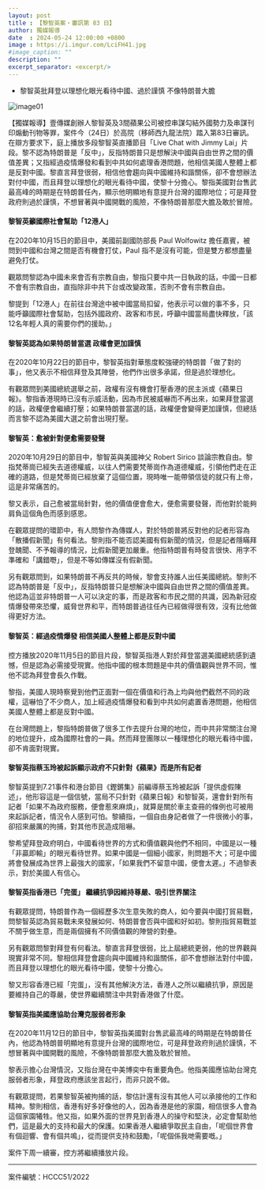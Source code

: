 ```yaml
---
layout: post
title : 【黎智英案・審訊第 83 日】
author: 獨媒報導
date  : 2024-05-24 12:00:00 +0800
image : https://i.imgur.com/LciFH41.jpg
#image_caption: ""
description: ""
excerpt_separator: <excerpt/>
---
```


- 黎智英批拜登以理想化眼光看待中國、過於謹慎 不像特朗普大膽

<excerpt/>

![image01](https://i.imgur.com/WWSdUoX.png)

【獨媒報導】壹傳媒創辦人黎智英及3間蘋果公司被控串謀勾結外國勢力及串謀刊印煽動刊物等罪，案件今（24日）於高院（移師西九龍法院）踏入第83日審訊。在辯方要求下，庭上播放多段黎智英直播節目「Live Chat with Jimmy Lai」片段。黎不認為特朗普是「反中」，反指特朗普只是想解決中國與自由世界之間的價值差異；又指經過疫情爆發和看到中共如何處理香港問題，他相信美國人整體上都是反對中國。黎直言拜登很弱，相信他會趨向與中國維持和諧關係，卻不會想辦法對付中國，而且拜登以理想化的眼光看待中國，使黎十分擔心。黎指美國對台售武最高峰的時期是在特朗普任內，顯示他明顯地有意提升台灣的國際地位；可是拜登政府則過於謹慎，不想冒著與中國開戰的風險，不像特朗普那麼大膽及敢於冒險。

#### 黎智英籲國際社會幫助「12港人」

在2020年10月15日的節目中，美國前副國防部長 Paul Wolfowitz 擔任嘉賓，被問到中國和台灣之間是否有機會打仗，Paul 指不是沒有可能，但是雙方都想盡量避免打仗。

觀眾問黎認為中國未來會否有宗教自由，黎指只要中共一日執政的話，中國一日都不會有宗教自由，直指除非中共下台或改變政策，否則不會有宗教自由。

黎提到「12港人」在前往台灣途中被中國當局扣留，他表示可以做的事不多，只能呼籲國際社會幫助，包括外國政府、政客和市民，呼籲中國當局盡快釋放，「該12名年輕人真的需要你們的援助。」

#### 黎智英認為如果特朗普當選 政權會更加謹慎

在2020年10月22日的節目中，黎智英指對華態度較強硬的特朗普「做了對的事」，他又表示不相信拜登及其陣營，他們作出很多承諾，但是過於理想化。

有觀眾問到美國總統選舉之前，政權有沒有機會打壓香港的民主派或《蘋果日報》。黎指香港現時已沒有示威活動，因為市民被威嚇而不再出來，如果拜登當選的話，政權便會繼續打壓；如果特朗普當選的話，政權便會變得更加謹慎，但總括而言黎不認為美國大選之前會出現打壓。

#### 黎智英：愈被針對便愈需要發聲

2020年10月29日的節目中，黎智英與美國神父 Robert Sirico 談論宗教自由。黎指梵蒂崗已經失去道德權威，以往人們需要梵蒂崗作為道德權威，引領他們走在正確的道路，但是梵蒂崗已經放棄了這個位置，現時唯一能帶領信徒的就只有上帝，這是非常痛苦的。

黎又表示，自己愈被當局針對，他的價值便會愈大，便愈需要發聲，而他對於能夠肩負這個角色而感到感恩。

在觀眾提問的環節中，有人問黎作為傳媒人，對於特朗普將反對他的記者形容為「散播假新聞」有何看法。黎則指不能否認美國有假新聞的情況，但是記者隱瞞拜登醜聞、不予報導的情況，比假新聞更加嚴重。他指特朗普有時發言很快、用字不準確和「講錯嘢」，但是不等如傳媒沒有假新聞。

另有觀眾問到，如果特朗普不再反共的時候，黎會支持誰人出任美國總統。黎則不認為特朗普是「反中」，反指特朗普只是想解決中國與自由世界之間的價值差異。他認為這並非特朗普一人可以決定的事，而是政客和市民之間的共識，因為新冠疫情爆發帶來恐懼，威脅世界和平，而特朗普過往任內已經做得很有效，沒有比他做得更好方法。

#### 黎智英：經過疫情爆發 相信美國人整體上都是反對中國

控方播放2020年11月5日的節目片段，黎智英指港人對於拜登當選美國總統感到遺憾，但是認為必需接受現實。他指中國的根本問題是中共的價值觀與世界不同，惟他不認為拜登會長久作戰。

黎指，美國人現時察覺到他們正面對一個在價值和行為上均與他們截然不同的政權，這嚇怕了不少商人，加上經過疫情爆發和看到中共如何處置香港問題，他相信美國人整體上都是反對中國。

在台灣問題上，黎指特朗普做了很多工作去提升台灣的地位，而中共非常關注台灣的地位提升，成為國際社會的一員。然而拜登團隊以一種理想化的眼光看待中國，卻不肯面對現實。

#### 黎智英指蔡玉玲被起訴顯示政府不只針對《蘋果》而是所有記者

黎智英提到7.21事件和港台節目《鏗鏘集》前編導蔡玉玲被起訴「提供虛假陳述」，他形容這是一個信號，當局不只針對《蘋果日報》和黎智英，還會針對所有記者「如果不為政府服務，便會惹來麻煩」，就算是關於車主查冊的條例也可被用來起訴記者，情況令人感到可怕。黎續指，一個自由身記者做了一件很微小的事，卻招來嚴厲的拘捕，對其他市民造成阻嚇。

黎希望拜登政府明白，中國看待世界的方式和價值觀與他們不相同，中國是以一種「非贏即輸」的眼光看待世界。如果中國是一個細小國家，則問題不大；可是中國將會發展成為世界上最強大的國家，「如果我們不留意中國，便會太遲。」不過黎表示，對於美國人有信心。

#### 黎智英指香港已「完蛋」 繼續抗爭因維持尊嚴、吸引世界關注

有觀眾提問，特朗普作為一個經歷多次生意失敗的商人，如今要與中國打貿易戰，問黎智英認為貿易戰未來發展如何、特朗普會否與中國和好如初。黎則指貿易戰並不關乎做生意，而是兩個擁有不同價值觀的陣營的對壘。

另有觀眾問黎對拜登有何看法。黎直言拜登很弱，比上屆總統更弱，他的世界觀與現實非常不同。黎相信拜登會趨向與中國維持和諧關係，卻不會想辦法對付中國，而且拜登以理想化的眼光看待中國，使黎十分擔心。

黎又形容香港已經「完蛋」，沒有其他解決方法，香港人之所以繼續抗爭，原因是要維持自己的尊嚴，使世界繼續關注中共對香港做了什麼。

#### 黎智英指美國應協助台灣克服弱者形象

在2020年11月12日的節目中，黎智英指美國對台售武最高峰的時期是在特朗普任內，他認為特朗普明顯地有意提升台灣的國際地位，可是拜登政府則過於謹慎，不想冒著與中國開戰的風險，不像特朗普那麼大膽及敢於冒險。

黎表示擔心台灣情況，又指台灣在中美博奕中有重要角色。他指美國應協助台灣克服弱者形象，拜登政府應該坐言起行，而非只說不做。

有觀眾提問，若果黎智英被拘捕的話，黎估計還有沒有其他人可以承接他的工作和精神。黎則相信，香港有好多好像他的人，因為香港是他的家園，相信很多人會為這個家園犧牲。他又指，如果外面的世界見到香港人的操守和堅決，必定會幫助他們，這是最大的支持和最大的保護。如果香港人繼續爭取民主自由，「呢個世界會有個迴響、會有個共鳴」，從而提供支持和鼓勵，「呢個係我哋需要嘅。」

案件下周一續審，控方將繼續播放片段。

---

案件編號：HCCC51/2022
